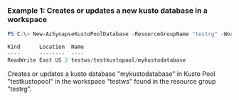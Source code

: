 ### Example 1: Creates or updates a new kusto database in a workspace
```powershell
PS C:\> New-AzSynapseKustoPoolDatabase -ResourceGroupName "testrg" -WorkspaceName "testws" -KustoPoolName "testkustopool" -DatabaseName "mykustodatabase" -Kind "ReadWrite" -Location "East US 2"

Kind      Location  Name                                                                                   
----      --------  ----                              
ReadWrite East US 2 testws/testkustopool/mykustodatabase
```

Creates or updates a kusto database "mykustodatabase" in Kusto Pool "testkustopool" in the workspace "testws" found in the resource group "testrg".

